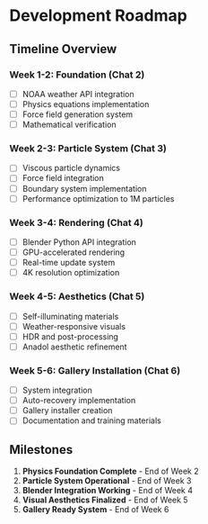 # Development Roadmap

## Timeline Overview

### Week 1-2: Foundation (Chat 2)
- [ ] NOAA weather API integration
- [ ] Physics equations implementation
- [ ] Force field generation system
- [ ] Mathematical verification

### Week 2-3: Particle System (Chat 3)
- [ ] Viscous particle dynamics
- [ ] Force field integration
- [ ] Boundary system implementation
- [ ] Performance optimization to 1M particles

### Week 3-4: Rendering (Chat 4)
- [ ] Blender Python API integration
- [ ] GPU-accelerated rendering
- [ ] Real-time update system
- [ ] 4K resolution optimization

### Week 4-5: Aesthetics (Chat 5)
- [ ] Self-illuminating materials
- [ ] Weather-responsive visuals
- [ ] HDR and post-processing
- [ ] Anadol aesthetic refinement

### Week 5-6: Gallery Installation (Chat 6)
- [ ] System integration
- [ ] Auto-recovery implementation
- [ ] Gallery installer creation
- [ ] Documentation and training materials

## Milestones

1. **Physics Foundation Complete** - End of Week 2
2. **Particle System Operational** - End of Week 3
3. **Blender Integration Working** - End of Week 4
4. **Visual Aesthetics Finalized** - End of Week 5
5. **Gallery Ready System** - End of Week 6
